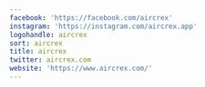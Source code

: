 ```yaml
---
facebook: 'https://facebook.com/aircrex'
instagram: 'https://instagram.com/aircrex.app'
logohandle: aircrex
sort: aircrex
title: aircrex
twitter: aircrex.com
website: 'https://www.aircrex.com/'
---
```

